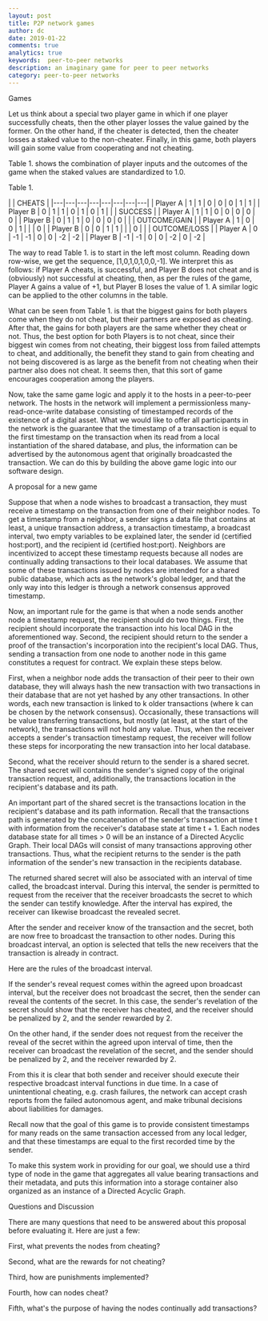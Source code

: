 ```yaml
---
layout: post
title: P2P network games
author: dc
date: 2019-01-22
comments: true
analytics: true
keywords:  peer-to-peer networks
description: an imaginary game for peer to peer networks   
category: peer-to-peer networks
---
```


Games

Let us think about a special two player game in which if one player successfully cheats, then the other player losses the value gained by the former. On the other hand, if the cheater is detected, then the cheater losses a staked value to the non-cheater. Finally, in this game, both players will gain some value from cooperating and not cheating.

Table 1. shows the combination of player inputs and the outcomes of the game when the staked values are standardized to 1.0.

Table 1.

|   | CHEATS   |
|---|---|---|---|---|---|---|---|
| Player A | 1  | 1  | 0  | 0  | 0  | 1  | 1  |
| Player B | 0  | 1  | 1  | 0  | 1  | 0  | 1  |
|   | SUCCESS   |
| Player A | 1  | 1  | 0  | 0  | 0  | 0  | 0  |
| Player B | 0  | 1  | 1  | 0  | 0  | 0  | 0  |
|   |  OUTCOME/GAIN   |
| Player A | 1  | 0  | 0  | 1  |   |   | 0  |
| Player B | 0  | 0  | 1  | 1  |   |   | 0  |
|   | OUTCOME/LOSS   |
| Player A | 0  | -1  | -1  | 0   | 0  | -2  | -2  |
| Player B | -1  | -1  | 0  | 0  | -2  | 0  | -2  |

The way to read Table 1. is to start in the left most column. Reading down row-wise, we get the sequence, [1,0,1,0,1,0,0,-1]. We interpret this as follows: if Player A cheats, is successful, and Player B does not cheat and is (obviously) not successful at cheating, then, as per the rules of the game, Player A gains a value of +1, but Player B loses the value of 1. A similar logic can be applied to the other columns in the table.

What can be seen from Table 1. is that the biggest gains for both players come when they do not cheat, but their partners are exposed as cheating. After that, the gains for both players are the same whether they cheat or not. Thus, the best option for both Players is to not cheat, since their biggest win comes from not cheating, their biggest loss from failed attempts to cheat, and additionally, the benefit they stand to gain from cheating and not being discovered is as large as the benefit from not cheating when their partner also does not cheat. It seems then, that this sort of game encourages cooperation among the players.

Now, take the same game logic and apply it to the hosts in a peer-to-peer network. The hosts in the network will implement a permissionless many-read-once-write database consisting of timestamped records of the existence of a digital asset. What we would like to offer all participants in the network is the guarantee that the timestamp of a transaction is equal to the first timestamp on the transaction when its read from a local instantiation of the shared database, and plus, the information can be advertised by the autonomous agent that originally broadcasted the transaction. We can do this by building the above game logic into our software design.


A proposal for a new game


Suppose that when a node wishes to broadcast a transaction, they must receive a timestamp on the transaction from one of their neighbor nodes.
To get a timestamp from a neighbor, a sender signs a data file that contains at least, a unique transaction address, a transaction timestamp, a broadcast interval, two empty variables to be explained later, the sender id (certified host:port), and the recipient id (certified host:port). Neighbors are incentivized to accept these timestamp requests because all nodes are continually adding transactions to their local databases. We assume that some of these transactions issued by nodes are intended for a shared public database, which acts as the network's global ledger, and that the only way into this ledger is through a network consensus approved timestamp.

Now, an important rule for the game is that when a node sends another node a timestamp request, the recipient should do two things. First, the recipient should incorporate the transaction into his local DAG in the aforementioned way. Second, the recipient should return to the sender a proof of the transaction's incorporation into the recipient's local DAG. Thus, sending a transaction from one node to another node in this game constitutes a request for contract. We explain these steps below.

First, when a neighbor node adds the transaction of their peer to their own database, they will always hash the new transaction with two transactions in their database that are not yet hashed by any other transactions. In other words, each new transaction is linked to k older transactions (where k can be chosen by the network consensus). Occasionally, these transactions will be value transferring transactions, but mostly (at least, at the start of the network), the transactions will not hold any value. Thus, when the receiver accepts a sender's transaction timestamp request, the receiver will follow these steps for incorporating the new transaction into her local database.

Second, what the receiver should return to the sender is a shared secret. The shared secret will contains the sender's signed copy of the original transaction request, and, additionally, the transactions location in the recipient's database and its path.

An important part of the shared secret is the transactions location in the recipient's database and its path information. Recall that the transactions path is generated by the concatenation of the sender's transaction at time t with information from the receiver's database state at time t + 1. Each nodes database state for all times > 0 will be an instance of a Directed Acyclic Graph. Their local DAGs will consist of many transactions approving other transactions. Thus, what the recipient returns to the sender is the path information of the sender's new transaction in the recipients database.

The returned shared secret will also be associated with an interval of time called, the broadcast interval. During this interval, the sender is permitted to request from the receiver that the receiver broadcasts the secret to which the sender can testify knowledge. After the interval has expired, the receiver can likewise broadcast the revealed secret.

After the sender and receiver know of the transaction and the secret, both are now free to broadcast the transaction to other nodes. During this broadcast interval, an option is selected that tells the new receivers that the transaction is already in contract.

Here are the rules of the broadcast interval.

If the sender's reveal request comes within the agreed upon broadcast interval, but the receiver does not broadcast the secret, then the sender can reveal the contents of the secret. In this case, the sender's revelation of the secret should show that the receiver has cheated, and the receiver should be penalized by 2, and the sender rewarded by 2.

On the other hand, if the sender does not request from the receiver the reveal of the secret within the agreed upon interval of time, then the receiver can broadcast the revelation of the secret, and the sender should be penalized by 2, and the receiver rewarded by 2.

From this it is clear that both sender and receiver should execute their respective broadcast interval functions in due time. In a case of unintentional cheating, e.g. crash failures, the network can accept crash reports from the failed autonomous agent, and make tribunal decisions about liabilities for damages.

Recall now that the goal of this game is to provide consistent timestamps for many reads on the same transaction accessed from any local ledger, and that these timestamps are equal to the first recorded time by the sender.

To make this system work in providing for our goal, we should use a third type of node in the game that aggregates all value bearing transactions and their metadata, and puts this information into a storage container also organized as an instance of a Directed Acyclic Graph.

Questions and Discussion

There are many questions that need to be answered about this proposal before evaluating it. Here are just a few:

First, what prevents the nodes from cheating?

Second, what are the rewards for not cheating?

Third, how are punishments implemented?

Fourth, how can nodes cheat?

Fifth, what's the purpose of having the nodes continually add transactions?
